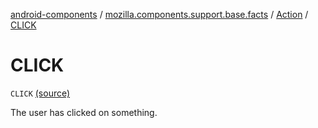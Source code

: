 [android-components](../../index.md) / [mozilla.components.support.base.facts](../index.md) / [Action](index.md) / [CLICK](./-c-l-i-c-k.md)

# CLICK

`CLICK` [(source)](https://github.com/mozilla-mobile/android-components/blob/master/components/support/base/src/main/java/mozilla/components/support/base/facts/Action.kt#L14)

The user has clicked on something.

